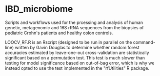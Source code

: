 # IBD_microbiome
Scripts and workflows used for the prcessing and analysis of human genetic, metagenomic and 16S rRNA sequences from the biopsies of pediatric Crohn's patients and healthy colon controls.

LOOCV_RF.R is an Rscript (designed to be run in parallel on the command-line) written by Gavin Douglas to determine whether random forest accuracies estimated by leave-one-out cross-validation are statistically significant based on a permutation test. This test is much slower than testing for model significance based on out-of-bag error, which is why we instead opted to use the test implemented in the "rfUtilities" R package.

